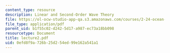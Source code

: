 ```yaml
---
content_type: resource
description: Linear and Second-Order Wave Theory
file: https://ol-ocw-studio-app-qa.s3.amazonaws.com/courses/2-24-ocean-wave-interaction-with-ships-and-offshore-energy-systems-13-022-spring-2002/0efd8f9a726b25d254ed99e162a541a1_lecture2.pdf
file_type: application/pdf
parent_uid: b1f55c02-d242-5d17-a987-ec73a18bb098
resourcetype: Document
title: lecture2.pdf
uid: 0efd8f9a-726b-25d2-54ed-99e162a541a1
---
```

